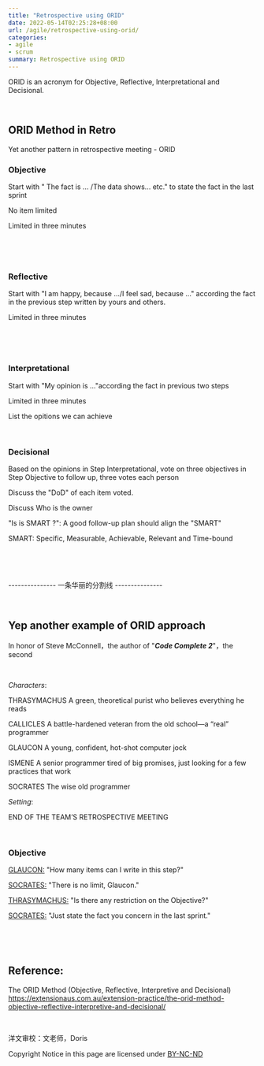 ```yaml
---
title: "Retrospective using ORID"
date: 2022-05-14T02:25:28+08:00
url: /agile/retrospective-using-orid/
categories:
- agile
- scrum
summary: Retrospective using ORID 
---
```


ORID is an acronym for Objective, Reflective, Interpretational and Decisional.  

​      

## ORID Method in Retro    

Yet another pattern in retrospective meeting - ORID



### Objective

Start with " The fact is ... /The data shows... etc." to state the fact in the last sprint

No item limited

Limited in three minutes

​    

​    


### Reflective

Start with "I am happy, because .../I feel sad, because ..." according the fact in the previous step written by yours and others.

Limited in three minutes

​    

​    

### Interpretational

Start with "My opinion is ..."according the fact in previous two steps

Limited in three minutes

List the opitions we can achieve 

​    

### Decisional

Based on the opinions in Step Interpretational, vote on three objectives in Step Objective to follow up, three votes each person

Discuss the "DoD" of each item voted.

Discuss Who is the owner

"Is is SMART ?": A good follow-up plan should align the "SMART"

SMART: Specific, Measurable, Achievable, Relevant and Time-bound

​      

​      

--------------- 一条华丽的分割线 --------------- 

​      

## Yep another example of ORID approach       



In honor of Steve McConnell，the author of "***Code Complete 2***"，the second   

​      

*Characters*: 

THRASYMACHUS A green, theoretical purist who believes everything he reads 

CALLICLES A battle-hardened veteran from the old school—a “real” programmer 

GLAUCON A young, confident, hot-shot computer jock 

ISMENE A senior programmer tired of big promises, just looking for a few practices that work 

SOCRATES The wise old programmer  

*Setting*: 

END OF THE TEAM’S RETROSPECTIVE MEETING

​     

### Objective     

<u>GLAUCON:</u> "How many items can I write in this step?"

<u>SOCRATES:</u> "There is no limit, Glaucon."

<u>THRASYMACHUS:</u> "Is there any restriction on the Objective?"

<u>SOCRATES:</u> "Just state the fact you concern in the last sprint."

​    

​    

## Reference:

The ORID Method (Objective, Reflective, Interpretive and Decisional)  
https://extensionaus.com.au/extension-practice/the-orid-method-objective-reflective-interpretive-and-decisional/  

​      

洋文审校：文老师，Doris      

Copyright Notice in this page are licensed under [BY-NC-ND](https://creativecommons.org/licenses/by-nc-nd/4.0/deed.en) 

